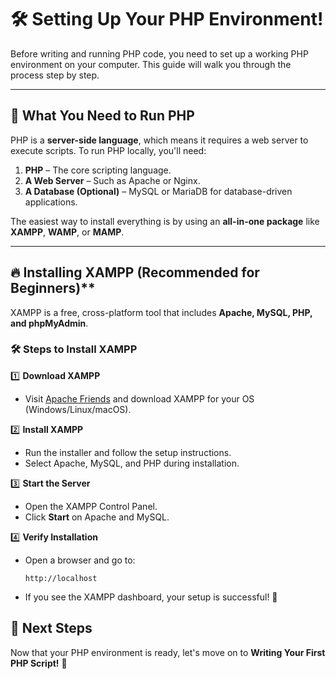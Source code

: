 # 🛠 **Setting Up Your PHP Environment!**  

Before writing and running PHP code, you need to set up a working PHP environment on your computer. This guide will walk you through the process step by step.  

---

## 🔹 **What You Need to Run PHP**  
PHP is a **server-side language**, which means it requires a web server to execute scripts. To run PHP locally, you'll need:  

1. **PHP** – The core scripting language.  
2. **A Web Server** – Such as Apache or Nginx.  
3. **A Database (Optional)** – MySQL or MariaDB for database-driven applications.  

The easiest way to install everything is by using an **all-in-one package** like **XAMPP**, **WAMP**, or **MAMP**.  

---

## 🔥 Installing XAMPP (Recommended for Beginners)**
XAMPP is a free, cross-platform tool that includes **Apache, MySQL, PHP, and phpMyAdmin**.  

### 🛠 **Steps to Install XAMPP**  
1️⃣ **Download XAMPP**  
   - Visit [Apache Friends](https://www.apachefriends.org/download.html) and download XAMPP for your OS (Windows/Linux/macOS).  

2️⃣ **Install XAMPP**  
   - Run the installer and follow the setup instructions.  
   - Select Apache, MySQL, and PHP during installation.  

3️⃣ **Start the Server**  
   - Open the XAMPP Control Panel.  
   - Click **Start** on Apache and MySQL.  

4️⃣ **Verify Installation**  
   - Open a browser and go to:  
     ```
     http://localhost
     ```
   - If you see the XAMPP dashboard, your setup is successful! 🎉  

## 📌 **Next Steps**  
Now that your PHP environment is ready, let's move on to **Writing Your First PHP Script!** 🚀